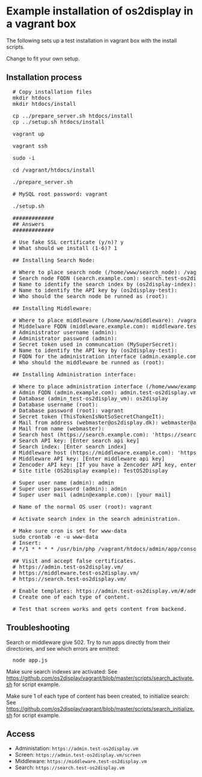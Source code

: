 # Example installation of os2display in a vagrant box

The following sets up a test installation in vagrant box with the install scripts.

Change to fit your own setup.

## Installation process

<pre>
  # Copy installation files
  mkdir htdocs
  mkdir htdocs/install
  
  cp ../prepare_server.sh htdocs/install
  cp ../setup.sh htdocs/install

  vagrant up
  
  vagrant ssh
  
  sudo -i
  
  cd /vagrant/htdocs/install
  
  ./prepare_server.sh
  
  # MySQL root password: vagrant
    
  ./setup.sh
  
  #############
  ## Answers
  #############
  
  # Use fake SSL certificate (y/n)? y
  # What should we install (1-6)? 1
  
  ## Installing Search Node:
  
  # Where to place search node (/home/www/search_node): /vagrant/htdocs/search_node
  # Search node FQDN (search.example.com): search.test-os2display.vm
  # Name to identify the search index by (os2display-index):
  # Name to identify the API key by (os2display-test):
  # Who should the search node be runned as (root):
  
  ## Installing Middleware:
  
  # Where to place middleware (/home/www/middleware): /vagrant/htdocs/middleware
  # Middelware FQDN (middleware.example.com): middleware.test-os2display.vm
  # Administrator username (admin):
  # Administrator password (admin):
  # Secret token used in communcation (MySuperSecret):
  # Name to identify the API key by (os2display-test):
  # FQDN for the administration interface (admin.example.com): admin.test-os2display.vm
  # Who should the middleware be runned as (root):

  ## Installing Administration interface:
  
  # Where to place administration interface (/home/www/example_com/admin): /vagrant/htdocs/admin
  # Admin FQDN (admin.example.com): admin.test-os2display.vm
  # Database (admin_test-os2display_vm): os2display
  # Database username (root):
  # Database password (root): vagrant
  # Secret token (ThisTokenIsNotSoSecretChangeIt):
  # Mail from address (webmaster@os2display.dk): webmaster@admin.test-os2display.vm
  # Mail from name (webmaster):
  # Search host (https://search.example.com): 'https://search.test-os2display.vm'
  # Search API key: [Enter search api key]
  # Search index: [Enter search index]
  # Middleware host (https://middleware.example.com): 'https://middleware.test-os2display.vm'
  # Middleware API key: [Enter middleware api key]
  # Zencoder API key: [If you have a Zencoder API key, enter it]
  # Site title (OS2Display example): TestOS2Display

  # Super user name (admin): admin
  # Super user password (admin): admin
  # Super user mail (admin@example.com): [your mail]

  # Name of the normal OS user (root): vagrant

  # Activate search index in the search administration.

  # Make sure cron is set for www-data
  sudo crontab -e -u www-data
  # Insert:
  # */1 * * * * /usr/bin/php /vagrant/htdocs/admin/app/console os2display:core:cron --env=prod
  
  ## Visit and accept false certificates.
  # https://admin.test-os2display.vm/
  # https://middleware.test-os2display.vm/
  # https://search.test-os2display.vm/
  
  # Enable templates: https://admin.test-os2display.vm/#/admin-templates
  # Create one of each type of content.

  # Test that screen works and gets content from backend.
</pre>

## Troubleshooting

Search or middleware give 502. Try to run apps directly from their directories, and see which errors are emitted:
<pre>
  node app.js
</pre>

Make sure search indexes are activated:
See https://github.com/os2display/vagrant/blob/master/scripts/search_activate.sh for script example.

Make sure 1 of each type of content has been created, to initialize search:
See https://github.com/os2display/vagrant/blob/master/scripts/search_initialize.sh for script example.

## Access

* Administation: `https://admin.test-os2display.vm`
* Screen: `https://admin.test-os2display.vm/screen`
* Middleware: `https://middleware.test-os2display.vm`
* Search: `https://search.test-os2display.vm`
